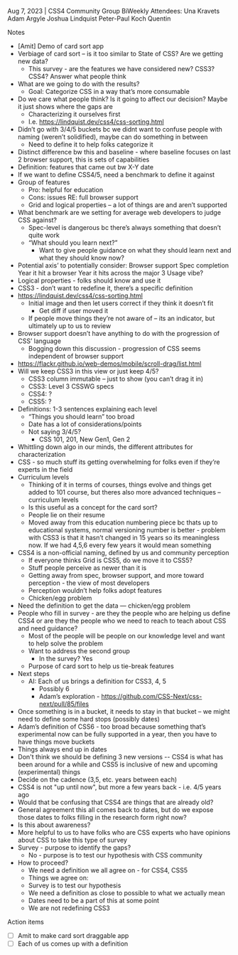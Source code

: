 Aug 7, 2023 | CSS4 Community Group BiWeekly
Attendees: Una Kravets  Adam Argyle Joshua Lindquist Peter-Paul Koch  Quentin 

Notes
- [Amit] Demo of card sort app
- Verbiage of card sort – is it too similar to State of CSS? Are we getting new data?
  - This survey - are the features we have considered new? CSS3? CSS4? Answer what people think
- What are we going to do with the results?
  - Goal: Categorize CSS in a way that’s more consumable 
- Do we care what people think? Is it going to affect our decision? Maybe it just shows where the gaps are
  - Characterizing it ourselves first
  - I.e. https://lindquist.dev/css4/css-sorting.html
- Didn’t go with 3/4/5 buckets bc we didnt want to confuse people with naming (weren’t solidified), maybe can do something in between
  - Need to define it to help folks categorize it
- Distinct difference bw this and baseline - where baseline focuses on last 2 browser support, this is sets of capabilities
- Definition: features that came out bw X-Y date
- If we want to define CSS4/5, need a benchmark to define it against
- Group of features 
  - Pro: helpful for education
  - Cons: issues RE: full browser support
  - Grid and logical properties – a lot of things are and aren’t supported
- What benchmark are we setting for average web developers to judge CSS against?
  - Spec-level is dangerous bc there’s always something that doesn’t quite work
  - “What should you learn next?”
    - Want to give people guidance on what they should learn next and what they should know now?
- Potential axis’ to potentially consider: Browser support Spec completion Year it hit a browser Year it hits across the major 3 Usage vibe?
- Logical properties - folks should know and use it
- CSS3 - don’t want to redefine it, there’s a specific definition
- https://lindquist.dev/css4/css-sorting.html
  - Initial image and then let users correct if they think it doesn’t fit
    - Get diff if user moved it
  - If people move things they’re not aware of – its an indicator, but ultimately up to us to review
- Browser support doesn’t have anything to do with the progression of CSS’ language
  - Bogging down this discussion - progression of CSS seems independent of browser support
- https://flackr.github.io/web-demos/mobile/scroll-drag/list.html
- Will we keep CSS3 in this view or just keep 4/5?
  - CSS3 column immutable – just to show (you can’t drag it in)
  - CSS3: Level 3 CSSWG specs
  - CSS4: ?
  - CSS5: ?
- Definitions: 1-3 sentences explaining each level
  - “Things you should learn” too broad
  - Date has a lot of considerations/points
  - Not saying 3/4/5?
    - CSS 101, 201, New Gen1, Gen 2
- Whittling down algo in our minds, the different attributes for characterization
- CSS - so much stuff its getting overwhelming for folks even if they’re experts in the field
- Curriculum levels
  - Thinking of it in terms of courses, things evolve and things get added to 101 course, but theres also more advanced techniques – curriculum levels
  - Is this useful as a concept for the card sort?
  - People lie on their resume
  - Moved away from this education numbering piece bc thats up to educational systems, normal versioning number is better - problem with CSS3 is that it hasn’t changed in 15 years so its meaningless now. If we had 4,5,6 every few years it would mean something
- CSS4 is a non-official naming, defined by us and community perception
  - If everyone thinks Grid is CSS5, do we move it to CSS5?
  - Stuff people perceive as newer than it is
  - Getting away from spec, browser support, and more toward perception - the view of most developers
  - Perception wouldn’t help folks adopt features
  - Chicken/egg problem
- Need the definition to get the data — chicken/egg problem
- People who fill in survey - are they the people who are helping us define CSS4 or are they the people who we need to reach to teach about CSS and need guidance?
  - Most of the people will be people on our knowledge level and want to help solve the problem
  - Want to address the second group
    - In the survey? Yes
  - Purpose of card sort to help us tie-break features
- Next steps
  - AI: Each of us brings a definition for CSS3, 4, 5
    - Possibly 6
    - Adam’s exploration - https://github.com/CSS-Next/css-next/pull/85/files
- Once something is in a bucket, it needs to stay in that bucket – we might need to define some hard stops (possibly dates)
- Adam’s definition of CSS6 - too broad because something that’s experimental now can be fully supported in a year, then you have to have things move buckets
- Things always end up in dates
- Don't think we should be defining 3 new versions -- CSS4 is what has been around for a while and CSS5 is inclusive of new and upcoming (experimental) things
- Decide on the cadence (3,5, etc. years between each)
- CSS4 is not "up until now", but more a few years back - i.e. 4/5 years ago
- Would that be confusing that CSS4 are things that are already old?
- General agreement this all comes back to dates, but do we expose those dates to folks filling in the research form right now?
- Is this about awareness?
- More helpful to us to have folks who are CSS experts who have opinions about CSS to take this type of survey
- Survey - purpose to identify the gaps? 
  - No - purpose is to test our hypothesis with CSS community
- How to proceed?
  - We need a definition we all agree on - for CSS4,  CSS5
  - Things we agree on:
  - Survey is to test our hypothesis
  - We need a definition as close to possible to what we actually mean
  - Dates need to be a part of this at some point
  - We are not redefining CSS3

Action items
- [ ] Amit to make card sort draggable app
- [ ] Each of us comes up with a definition
